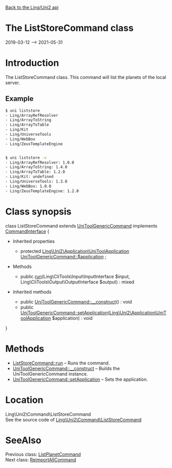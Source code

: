 [Back to the Ling/Uni2 api](https://github.com/lingtalfi/Uni2/blob/master/doc/api/Ling/Uni2.md)



The ListStoreCommand class
================
2019-03-12 --> 2021-05-31






Introduction
============

The ListStoreCommand class.
This command will list the planets of the local server.


Example
-------------

```bash
$ uni liststore
- Ling/ArrayRefResolver
- Ling/ArrayToString
- Ling/ArrayToTable
- Ling/Kit
- Ling/UniverseTools
- Ling/WebBox
- Ling/ZeusTemplateEngine


$ uni liststore -v
- Ling/ArrayRefResolver: 1.0.0
- Ling/ArrayToString: 1.4.0
- Ling/ArrayToTable: 1.2.0
- Ling/Kit: undefined
- Ling/UniverseTools: 1.3.0
- Ling/WebBox: 1.0.0
- Ling/ZeusTemplateEngine: 1.2.0

```



Class synopsis
==============


class <span class="pl-k">ListStoreCommand</span> extends [UniToolGenericCommand](https://github.com/lingtalfi/Uni2/blob/master/doc/api/Ling/Uni2/Command/UniToolGenericCommand.md) implements [CommandInterface](https://github.com/lingtalfi/CliTools/blob/master/doc/api/Ling/CliTools/Command/CommandInterface.md) {

- Inherited properties
    - protected [Ling\Uni2\Application\UniToolApplication](https://github.com/lingtalfi/Uni2/blob/master/doc/api/Ling/Uni2/Application/UniToolApplication.md) [UniToolGenericCommand::$application](#property-application) ;

- Methods
    - public [run](https://github.com/lingtalfi/Uni2/blob/master/doc/api/Ling/Uni2/Command/ListStoreCommand/run.md)(Ling\CliTools\Input\InputInterface $input, Ling\CliTools\Output\OutputInterface $output) : mixed

- Inherited methods
    - public [UniToolGenericCommand::__construct](https://github.com/lingtalfi/Uni2/blob/master/doc/api/Ling/Uni2/Command/UniToolGenericCommand/__construct.md)() : void
    - public [UniToolGenericCommand::setApplication](https://github.com/lingtalfi/Uni2/blob/master/doc/api/Ling/Uni2/Command/UniToolGenericCommand/setApplication.md)([Ling\Uni2\Application\UniToolApplication](https://github.com/lingtalfi/Uni2/blob/master/doc/api/Ling/Uni2/Application/UniToolApplication.md) $application) : void

}






Methods
==============

- [ListStoreCommand::run](https://github.com/lingtalfi/Uni2/blob/master/doc/api/Ling/Uni2/Command/ListStoreCommand/run.md) &ndash; Runs the command.
- [UniToolGenericCommand::__construct](https://github.com/lingtalfi/Uni2/blob/master/doc/api/Ling/Uni2/Command/UniToolGenericCommand/__construct.md) &ndash; Builds the UniToolGenericCommand instance.
- [UniToolGenericCommand::setApplication](https://github.com/lingtalfi/Uni2/blob/master/doc/api/Ling/Uni2/Command/UniToolGenericCommand/setApplication.md) &ndash; Sets the application.





Location
=============
Ling\Uni2\Command\ListStoreCommand<br>
See the source code of [Ling\Uni2\Command\ListStoreCommand](https://github.com/lingtalfi/Uni2/blob/master/Command/ListStoreCommand.php)



SeeAlso
==============
Previous class: [ListPlanetCommand](https://github.com/lingtalfi/Uni2/blob/master/doc/api/Ling/Uni2/Command/ListPlanetCommand.md)<br>Next class: [ReimportAllCommand](https://github.com/lingtalfi/Uni2/blob/master/doc/api/Ling/Uni2/Command/ReimportAllCommand.md)<br>
